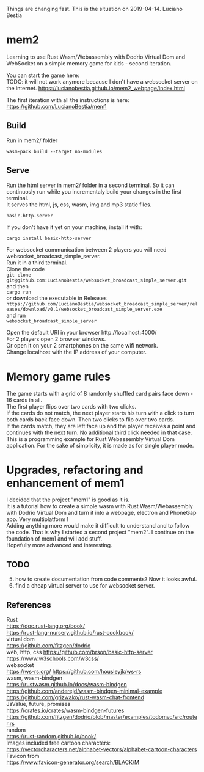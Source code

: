 Things are changing fast. This is the situation on 2019-04-14. Luciano Bestia
# mem2

Learning to use Rust Wasm/Webassembly with Dodrio Virtual Dom and WebSocket on a simple memory game for kids - second iteration. 
 
You can start the game here:  
TODO: it will not work anymore because I don't have a websocket server on the internet.
https://lucianobestia.github.io/mem2_webpage/index.html

The first iteration with all the instructions is here:  
https://github.com/LucianoBestia/mem1  
 
## Build
Run in mem2/ folder
```
wasm-pack build --target no-modules
```
## Serve
Run the html server in mem2/ folder in a second terminal. 
So it can continuosly run while you incrementaly build your changes in the first terminal.  
It serves the html, js, css, wasm, img and mp3 static files.  
```
basic-http-server
```
If you don't have it yet on your machine, install it with:
```
cargo install basic-http-server
```
For websocket communication between 2 players you will need websocket_broadcast_simple_server.  
Run it in a third terminal.   
Clone the code  
`git clone git@github.com:LucianoBestia/websocket_broadcast_simple_server.git`   
and then   
`cargo run`  
or download the executable in Releases 
`https://github.com/LucianoBestia/websocket_broadcast_simple_server/releases/download/v0.1/websocket_broadcast_simple_server.exe`  
and run  
`websocket_broadcast_simple_server` 

Open the default URI in your browser
http://localhost:4000/  
For 2 players open 2 browser windows.  
Or open it on your 2 smartphones on the same wifi network.  
Change localhost with the IP address of your computer.  
# Memory game rules
The game starts with a grid of 8 randomly shuffled card pairs face down - 16 cards in all.  
The first player flips over two cards with two clicks.  
If the cards do not match, the next player starts his turn with a click to turn both cards back face down. Then two clicks to flip over two cards.  
If the cards match, they are left face up and the player receives a point and continues with the next turn. No additional third click needed in that case.  
This is a programming example for Rust Webassembly Virtual Dom application. 
For the sake of simplicity, it is made as for single player mode. 


# Upgrades, refactoring and enhancement of mem1
I decided that the project "mem1" is good as it is.   
It is a tutorial how to create a simple wasm with Rust Wasm/Webassembly with Dodrio Virtual Dom and turn it into a webpage, electron and PhoneGap app. Very multiplatform !  
Adding anything more would make it difficult to understand and to follow the code. 
That is why I started a second project "mem2". I continue on the foundation of mem1 and will add stuff.  
Hopefully more advanced and interesting.

## TODO
5. how to create documentation from code comments? Now it looks awful.
10. find a cheap virtual server to use for websocket server.


## References
Rust  
https://doc.rust-lang.org/book/   
https://rust-lang-nursery.github.io/rust-cookbook/    
virtual dom  
https://github.com/fitzgen/dodrio  
web, http, css
https://github.com/brson/basic-http-server   
https://www.w3schools.com/w3css/  
websocket  
https://ws-rs.org/
https://github.com/housleyjk/ws-rs  
wasm, wasm-bindgen  
https://rustwasm.github.io/docs/wasm-bindgen  
https://github.com/anderejd/wasm-bindgen-minimal-example   
https://github.com/grizwako/rust-wasm-chat-frontend  
JsValue, future, promises  
https://crates.io/crates/wasm-bindgen-futures  
https://github.com/fitzgen/dodrio/blob/master/examples/todomvc/src/router.rs   
random  
https://rust-random.github.io/book/  
Images included free cartoon characters:  
https://vectorcharacters.net/alphabet-vectors/alphabet-cartoon-characters  
Favicon from  
https://www.favicon-generator.org/search/BLACK/M  

